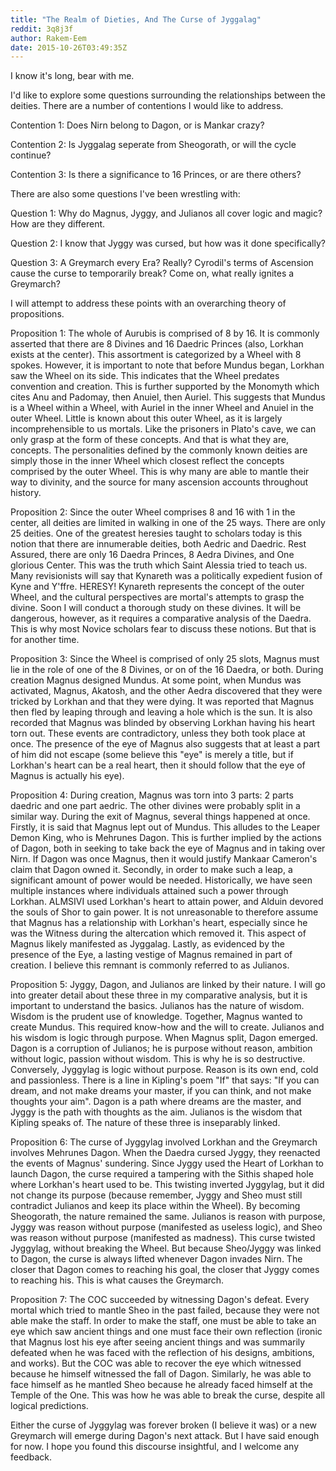 ```yaml
---
title: "The Realm of Dieties, And The Curse of Jyggalag"
reddit: 3q8j3f
author: Rakem-Eem
date: 2015-10-26T03:49:35Z
---
```


I know it's long, bear with me.

I'd like to explore some questions surrounding the relationships between the deities. There are a number of contentions I would like to address.

Contention 1: Does Nirn belong to Dagon, or is Mankar crazy?

Contention 2: Is Jyggalag seperate from Sheogorath, or will the cycle continue?

Contention 3: Is there a significance to 16 Princes, or are there others?

There are also some questions I've been wrestling with:

Question 1: Why do Magnus, Jyggy, and Julianos all cover logic and magic? How are they different.

Question 2: I know that Jyggy was cursed, but how was it done specifically?

Question 3: A Greymarch every Era? Really? Cyrodil's terms of Ascension cause the curse to temporarily break? Come on, what really ignites a Greymarch?

I will attempt to address these points with an overarching theory of propositions.

Proposition 1: The whole of Aurubis is comprised of 8 by 16. It is commonly asserted that there are 8 Divines and 16 Daedric Princes (also, Lorkhan exists at the center). This assortment is categorized by a Wheel with 8 spokes. However, it is important to note that before Mundus began, Lorkhan saw the Wheel on its side. This indicates that the Wheel predates convention and creation. This is further supported by the Monomyth which cites Anu and Padomay, then Anuiel, then Auriel. This suggests that Mundus is a Wheel within a Wheel, with Auriel in the inner Wheel and Anuiel in the outer Wheel. Little is known about this outer Wheel, as it is largely incomprehensible to us mortals. Like the prisoners in Plato's cave, we can only grasp at the form of these concepts. And that is what they are, concepts. The personalities defined by the commonly known deities are simply those in the inner Wheel which closest reflect the concepts comprised by the outer Wheel. This is why many are able to mantle their way to divinity, and the source for many ascension accounts throughout history.

Proposition 2: Since the outer Wheel comprises 8 and 16 with 1 in the center, all deities are limited in walking in one of the 25 ways. There are only 25 deities. One of the greatest heresies taught to scholars today is this notion that there are innumerable deities, both Aedric and Daedric. Rest Assured, there are only 16 Daedra Princes, 8 Aedra Divines, and One glorious Center. This was the truth which Saint Alessia tried to teach us. Many revisionists will say that Kynareth was a politically expedient fusion of Kyne and Y'ffre. HERESY! Kynareth represents the concept of the outer Wheel, and the cultural perspectives are mortal's attempts to grasp the divine. Soon I will conduct a thorough study on these divines. It will be dangerous, however, as it requires a comparative analysis of the Daedra. This is why most Novice scholars fear to discuss these notions. But that is for another time.

Proposition 3: Since the Wheel is comprised of only 25 slots, Magnus must lie in the role of one of the 8 Divines, or on of the 16 Daedra, or both. During creation Magnus designed Mundus. At some point, when Mundus was activated, Magnus, Akatosh, and the other Aedra discovered that they were tricked by Lorkhan and that they were dying. It was reported that Magnus then fled by leaping through and leaving a hole which is the sun. It is also recorded that Magnus was blinded by observing Lorkhan having his heart torn out. These events are contradictory, unless they both took place at once. The presence of the eye of Magnus also suggests that at least a part of him did not escape (some believe this "eye" is merely a title, but if Lorkhan's heart can be a real heart, then it should follow that the eye of Magnus is actually his eye).

Proposition 4: During creation, Magnus was torn into 3 parts: 2 parts daedric and one part aedric. The other divines were probably split in a similar way. During the exit of Magnus, several things happened at once. 
Firstly, it is said that Magnus lept out of Mundus. This alludes to the Leaper Demon King, who is Mehrunes Dagon. This is further implied by the actions of Dagon, both in seeking to take back the eye of Magnus and in taking over Nirn. If Dagon was once Magnus, then it would justify Mankaar Cameron's claim that Dagon owned it.
Secondly, in order to make such a leap, a significant amount of power would be needed. Historically, we have seen multiple instances where individuals attained such a power through Lorkhan. ALMSIVI used Lorkhan's heart to attain power, and Alduin devored the souls of Shor to gain power. It is not unreasonable to therefore assume that Magnus has a relationship with Lorkhan's heart, especially since he was the Witness during the altercation which removed it. This aspect of Magnus likely manifested as Jyggalag.
Lastly, as evidenced by the presence of the Eye, a lasting vestige of Magnus remained in part of creation. I believe this remnant is commonly referred to as Julianos.

Proposition 5: Jyggy, Dagon, and Julianos are linked by their nature. I will go into greater detail about these three in my comparative analysis, but it is important to understand the basics. Julianos has the nature of wisdom. Wisdom is the prudent use of knowledge. Together, Magnus wanted to create Mundus. This required know-how and the will to create. Julianos and his wisdom is logic through purpose. When Magnus split, Dagon emerged. Dagon is a corruption of Julianos; he is purpose without reason, ambition without logic, passion without wisdom. This is why he is so destructive. Conversely, Jyggylag is logic without purpose. Reason is its own end, cold and passionless. There is a line in Kipling's poem "If" that says: "If you can dream, and not make dreams your master, if you can think, and not make thoughts your aim". Dagon is a path where dreams are the master, and Jyggy is the path with thoughts as the aim. Julianos is the wisdom that Kipling speaks of. The nature of these three is inseparably linked.

Proposition 6: The curse of Jyggylag involved Lorkhan and the Greymarch involves Mehrunes Dagon. When the Daedra cursed Jyggy, they reenacted the events of Magnus' sundering. Since Jyggy used the Heart of Lorkhan to launch Dagon, the curse required a tampering with the Sithis shaped hole where Lorkhan's heart used to be. This twisting inverted Jyggylag, but it did not change its purpose (because remember, Jyggy and Sheo must still contradict Julianos and keep its place within the Wheel). By becoming Sheogorath, the nature remained the same. Julianos is reason with purpose, Jyggy was reason without purpose (manifested as useless logic), and Sheo was reason without purpose (manifested as madness). This curse twisted Jyggylag, without breaking the Wheel. But because Sheo/Jyggy was linked to Dagon, the curse is always lifted whenever Dagon invades Nirn. The closer that Dagon comes to reaching his goal, the closer that Jyggy comes to reaching his. This is what causes the Greymarch.

Proposition 7: The COC succeeded by witnessing Dagon's defeat. Every mortal which tried to mantle Sheo in the past failed, because they were not able make the staff. In order to make the staff, one must be able to take an eye which saw ancient things and one must face their own reflection (ironic that Magnus lost his eye after seeing ancient things and was summarily defeated when he was faced with the reflection of his designs, ambitions, and works). But the COC was able to recover the eye which witnessed because he himself witnessed the fall of Dagon. Similarly, he was able to face himself as he mantled Sheo because he already faced himself at the Temple of the One. This was how he was able to break the curse, despite all logical predictions.

Either the curse of Jyggylag was forever broken (I believe it was) or a new Greymarch will emerge during Dagon's next attack. But I have said enough for now. I hope you found this discourse insightful, and I welcome any feedback.
